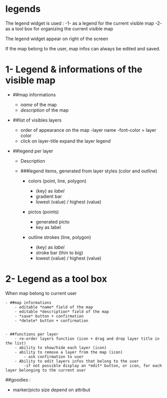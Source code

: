 legends
=======

The legend widget is used :
-1- as a legend for the current visible map
-2- as a tool box for organizing the current visible map 

The legend widget appear on right of the screen

If the map belong to the user, map infos can always be edited and saved.


# 1- Legend & informations of the visible map

- ##map informations

	- *name* of the map
	- *description* of the map

- ##list of visibles layers 
	- order of appearance on the map
	-layer name
	-font-color = layer color
	- click on layer-title expand the layer legend 

- ##legend per layer 
	
	- Description
	
	- ###legend items, generated from layer styles (color and outline)

		- colors (point, line, polygon)
			- (key) as *label* 
			- gradient bar  
			- lowest (value) / highest (value) 

		- pictos (points)
			- generated picto
			- key as label


		- outline strokes (line, polygon)
			- (key) as *label*
			- stroke bar (thin to big)
			- lowest (value) / highest (value) 


# 2- Legend as a tool box
When map belong to current user

	- ##map informations
		- editable *name* field of the map
		- editable *description* field of the map
		- *save* button + confirmation
		- *delete* button + confirmation


	- ##functions per layer 
		- re-order layers function (icon + drag and drop layer title in the list)
		- ability to show/hide each layer (icon)
		- ability to remove a layer from the map (icon)
			- ask confirmation to user
		- Ability to edit layers infos that belong to the user 
			-if not possible display an *edit* button, or icon, for each layer belonging to the current user



##goodies :
- marker/picto size depend on attribut




